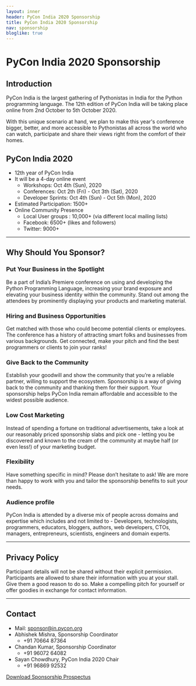 ```yaml
---
layout: inner
header: PyCon India 2020 Sponsorship
title: PyCon India 2020 Sponsorship
nav: sponsorship
bloglike: true
---
```


# PyCon India 2020 Sponsorship

## Introduction

PyCon India is the largest gathering of Pythonistas in India for the Python
programming language. The 12th edition of PyCon India will be taking place
online from 2nd October to 5th October 2020.

With this unique scenario at hand, we plan to make this year's conference
bigger, better, and more accessible to Pythonistas all across the world
who can watch, participate and share their views right from the comfort
of their homes.

## PyCon India 2020

- 12th year of PyCon India
- It will be a 4-day online event
  - Workshops: Oct 4th (Sun), 2020
  - Conferences: Oct 2th (Fri) - Oct 3th (Sat), 2020
  - Developer Sprints: Oct 4th (Sun) - Oct 5th (Mon), 2020
- Estimated Participation: 1500+
- Online Community Presence
  - Local User groups : 10,000+ (via different local mailing lists)
  - Facebook: 6500+ (likes and followers)
  - Twitter: 9000+

<hr>

## Why Should You Sponsor?

### Put Your Business in the Spotlight

Be a part of India’s Premiere conference on using and
developing the Python Programming Language, increasing your
brand exposure and elevating your business identity within the
community. Stand out among the attendees by prominently
displaying your products and marketing material.

### Hiring and Business Opportunities

Get matched with those who could become potential clients or
employees. The conference has a history of attracting smart
folks and businesses from various backgrounds. Get connected,
make your pitch and find the best programmers or clients to
join your ranks!

### Give Back to the Community

Establish your goodwill and show the community that you’re a
reliable partner, willing to support the
ecosystem. Sponsorship is a way of giving back to the
community and thanking them for their support. Your
sponsorship helps PyCon India remain affordable and accessible
to the widest possible audience.

### Low Cost Marketing

Instead of spending a fortune on traditional advertisements,
take a look at our reasonably priced sponsorship slabs and
pick one - letting you be discovered and known to the cream of
the community at maybe half (or even less!) of your marketing
budget.

### Flexibility

Have something specific in mind? Please don’t hesitate to ask!
We are more than happy to work with you and tailor the
sponsorship benefits to suit your needs.


### Audience profile

PyCon India is attended by a diverse mix of people across
domains and expertise which includes and not limited to -
Developers, technologists, programmers, educators, bloggers,
authors, web developers, CTOs, managers, entrepreneurs,
scientists, engineers and domain experts.

<hr>

## Privacy Policy

Participant details will not be shared without their explicit permission.
Participants are allowed to share their information with you at your stall.
Give them a good reason to do so. Make a compelling pitch for yourself
or offer goodies in exchange for contact information.

<hr>

## Contact
- Mail: [sponsor@in.pycon.org](mailto:sponsor@in.pycon.org)
- Abhishek Mishra, Sponsorship Coordinator
  - +91 70664 87364
- Chandan Kumar, Sponsorship Coordinator
  - +91 96072 64082
- Sayan Chowdhury, PyCon India 2020 Chair
  - +91 96869 92532

<div class="text-center">
  <a class="primary-button" rel="nofollow noreferrer" href="{{ 'sponsorship-prospectus.pdf' | relative_url }}" target="_blank">
    Download Sponsorship Prospectus
  </a>
</div>
